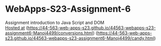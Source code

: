 
# WebApps-S23-Assignment-6
Assignment introduction to Java Script and DOM <br>
[Hosted at](https://44-563-web-apps-s23.github.io/44563-webapps-s23-assignment6-Manoj4499/painter.html)
(https://44-563-web-apps-s23.github.io/44563-webapps-s23-assignment6-Manoj4499/conversions.html)
(https://44-563-web-apps-s23.github.io/44563-webapps-s23-assignment6-Manoj4499/candy.html)